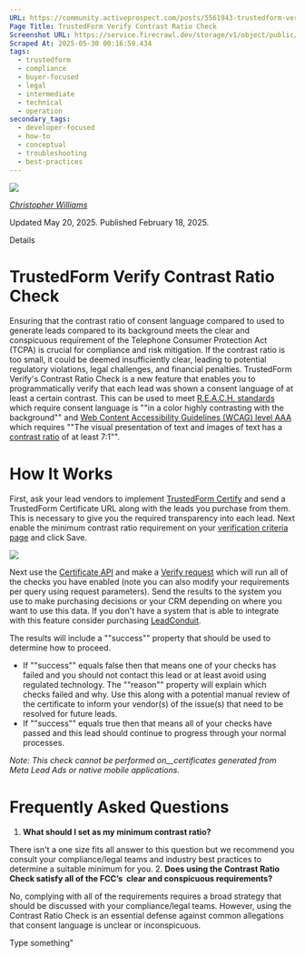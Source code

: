 ```yaml
---
URL: https://community.activeprospect.com/posts/5561943-trustedform-verify-contrast-ratio-check
Page Title: TrustedForm Verify Contrast Ratio Check
Screenshot URL: https://service.firecrawl.dev/storage/v1/object/public/media/screenshot-6384e46a-e3b9-4bff-95ca-910d3fa710cc.png
Scraped At: 2025-05-30 00:16:59.434
tags:
  - trustedform
  - compliance
  - buyer-focused
  - legal
  - intermediate
  - technical
  - operation
secondary_tags:
  - developer-focused
  - how-to
  - conceptual
  - troubleshooting
  - best-practices
---
```


[![](https://content2.bloomfire.com/avatars/users/1405246/thumb/thumbnail.png?f=1620827893&Expires=1748567763&Signature=alHhfFQV-UMWuFs15-bPc7qgqqz9Y1Ab4IgozHpxQiAhUo5QAAfSvWdRMIbB-MjATp6xhtpy160bLJAeVRgeskGV6MRnGOAwxIiDv1NLbxQpjUuDhS5Vt-l~KwdeeAMZgfCDN4LcKieNhNH4RbxIi6u1G~0SyfSGnkzJqf3njztU2IzGkJDjQsMkzypIQ59gvF-EaavxIbiQesisFxK7Q~j3ndfecobcl-VICoo2k3tgVlDxWQqPmwd0v9jDcjRFdgts8tflhT-tEdM39EcA7SqgmO-mxBW3tKWEPOlqpW0hGRQtnYW4LysnPUkvFwr4sktBEmx8QIq7B~E2z5EwjQ__&Key-Pair-Id=APKAIDFCFZ2UHE5LPIUA)](https://community.activeprospect.com/memberships/7846678-christopher-williams)

[_Christopher Williams_](https://community.activeprospect.com/memberships/7846678-christopher-williams)

Updated May 20, 2025. Published February 18, 2025.

Details

# TrustedForm Verify Contrast Ratio Check

Ensuring that the contrast ratio of consent language compared to used to generate leads compared to its background meets the clear and conspicuous requirement of the Telephone Consumer Protection Act (TCPA) is crucial for compliance and risk mitigation. If the contrast ratio is too small, it could be deemed insufficiently clear, leading to potential regulatory violations, legal challenges, and financial penalties. TrustedForm Verify's Contrast Ratio Check is a new feature that enables you to programmatically verify that each lead was shown a consent language of at least a certain contrast. This can be used to meet [R.E.A.C.H. standards](https://www.reachmbc.com/reach-standards) which require consent language is ""in a color highly contrasting with the background"" and [Web Content Accessibility Guidelines (WCAG) level AAA](https://www.w3.org/WAI/WCAG21/Understanding/contrast-enhanced.html) which requires ""The visual presentation of text and images of text has a [contrast ratio](https://www.w3.org/WAI/WCAG21/Understanding/contrast-enhanced.html#dfn-contrast-ratio) of at least 7:1"".

# How It Works

First, ask your lead vendors to implement [TrustedForm Certify](https://activeprospect.com/trustedform/certify?_gl=1*1svxali*_gcl_au*NzQzNzM3ODgwLjE3Mzg1OTY4NTUuMTE5Mzg3NzEzLjE3Mzg4ODY5MzQuMTczODg4Njk1Mg..*_ga*OTA3MjA4OTIuMTY5OTQxNDgwMg..*_ga_QHXBV6N7D1*MTczOTkxNjE0OC42MC4xLjE3Mzk5MjA4NjEuNjAuMC4w) and send a TrustedForm Certificate URL along with the leads you purchase from them. This is necessary to give you the required transparency into each lead. Next enable the minimum contrast ratio requirement on your [verification criteria page](https://app.trustedform.com/verification_criteria?__hstc=41051389.f6d07d8c0372aa77c44846f6000198d2.1748564214768.1748564214768.1748564214768.1&__hssc=41051389.1.1748564214768&__hsfp=3707738794) and click Save.

![](https://content2.bloomfire.com/thumbnails/contents/004/817/856/original.png?f=1739921965&Expires=1748567810&Signature=qVydfdbcduDCGZNBijexVzcUPugBtHI2iNAEiEhylcVkRCufc8u5AF2Vf4pp7~13oGK1gUbmC8d4YR6oB-aAlYS-36qjawz~7rj6wSh0PbaTPxU-iq0WgNEXjnElktyNuVfbTi~OggGE63pjmb7tab8NrZrjv1kKB4zIhL3ZejZol1Rm~WuLjUco5xryv6D7uEV9Lq9FPPnniFjlL5zRMo97Tc~ainqMr7rqnPNlE1BR1FOpWY~4LNbjB5E0LVBABkRVtcQwDr0~7-D7CKWezLHg3UKAPscGLYtZ4izF8dnb1fR-GrfvcQnu0NJGbzRyUB1YtN2QDUa0vwF4-kyTwQ__&Key-Pair-Id=APKAIDFCFZ2UHE5LPIUA)

Next use the [Certificate API](https://developers.activeprospect.com/docs/trustedform/api/v4.0/tag/Certificate-URL/) and make a [Verify request](https://developers.activeprospect.com/docs/trustedform/api/v4.0/tag/Verify/) which will run all of the checks you have enabled (note you can also modify your requirements per query using request parameters). Send the results to the system you use to make purchasing decisions or your CRM depending on where you want to use this data. If you don't have a system that is able to integrate with this feature consider purchasing [LeadConduit](https://activeprospect.com/leadconduit).

The results will include a ""success"" property that should be used to determine how to proceed.

- If ""success"" equals false then that means one of your checks has failed and you should not contact this lead or at least avoid using regulated technology. The ""reason"" property will explain which checks failed and why. Use this along with a potential manual review of the certificate to inform your vendor(s) of the issue(s) that need to be resolved for future leads.
- If ""success"" equals true then that means all of your checks have passed and this lead should continue to progress through your normal processes.

_Note: This check cannot be performed on__certificates generated from Meta Lead Ads or native mobile applications._

# Frequently Asked Questions

1. **What should I set as my minimum contrast ratio?**

There isn't a one size fits all answer to this question but we recommend you consult your compliance/legal teams and industry best practices to determine a suitable minimum for you.
2. **Does using the Contrast Ratio Check satisfy all of the FCC’s  clear and conspicuous requirements?**

No, complying with all of the requirements requires a broad strategy that should be discussed with your compliance/legal teams. However, using the Contrast Ratio Check is an essential defense against common allegations that consent language is unclear or inconspicuous.

Type something"


